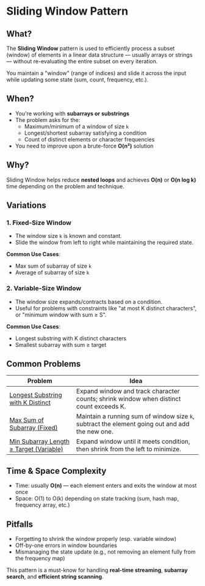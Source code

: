﻿# Sliding Window Pattern

## What?
The **Sliding Window** pattern is used to efficiently process a subset (window) of elements in a linear data structure — usually arrays or strings — without re-evaluating the entire subset on every iteration.

You maintain a "window" (range of indices) and slide it across the input while updating some state (sum, count, frequency, etc.).

## When?
- You're working with **subarrays or substrings**
- The problem asks for the:
  - Maximum/minimum of a window of size `k`
  - Longest/shortest subarray satisfying a condition
  - Count of distinct elements or character frequencies
- You need to improve upon a brute-force **O(n²)** solution

## Why?
Sliding Window helps reduce **nested loops** and achieves **O(n)** or **O(n log k)** time depending on the problem and technique.

## Variations

### 1. Fixed-Size Window
- The window size `k` is known and constant.
- Slide the window from left to right while maintaining the required state.

**Common Use Cases**:
- Max sum of subarray of size `k`
- Average of subarray of size `k`

### 2. Variable-Size Window
- The window size expands/contracts based on a condition.
- Useful for problems with constraints like "at most K distinct characters", or "minimum window with sum ≥ S".

**Common Use Cases**:
- Longest substring with K distinct characters
- Smallest subarray with sum ≥ target

## Common Problems

| Problem                                                                                          | Idea                                                                                           |
|--------------------------------------------------------------------------------------------------|------------------------------------------------------------------------------------------------|
| [Longest Substring with K Distinct](longest_substring_with_k_distinct.cpp)                       | Expand window and track character counts; shrink window when distinct count exceeds K.         |
| [Max Sum of Subarray (Fixed)](max_sum_of_subarray_fixed.cpp)                                     | Maintain a running sum of window size `k`, subtract the element going out and add the new one. |
| [Min Subarray Length ≥ Target (Variable)](min_subarray_length_greater_or__equal_than_target.cpp) | Expand window until it meets condition, then shrink from the left to minimize.                 |

## Time & Space Complexity
- Time: usually **O(n)** — each element enters and exits the window at most once
- Space: O(1) to O(k) depending on state tracking (sum, hash map, frequency array, etc.)

## Pitfalls
- Forgetting to shrink the window properly (esp. variable window)
- Off-by-one errors in window boundaries
- Mismanaging the state update (e.g., not removing an element fully from the frequency map)

This pattern is a must-know for handling **real-time streaming**, **subarray search**, and **efficient string scanning**.
